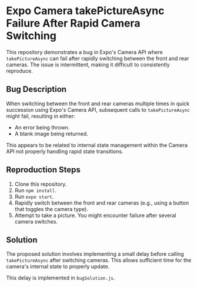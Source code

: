 # Expo Camera takePictureAsync Failure After Rapid Camera Switching

This repository demonstrates a bug in Expo's Camera API where `takePictureAsync` can fail after rapidly switching between the front and rear cameras.  The issue is intermittent, making it difficult to consistently reproduce.

## Bug Description

When switching between the front and rear cameras multiple times in quick succession using Expo's Camera API, subsequent calls to `takePictureAsync` might fail, resulting in either:

* An error being thrown.
* A blank image being returned.

This appears to be related to internal state management within the Camera API not properly handling rapid state transitions.

## Reproduction Steps

1. Clone this repository.
2. Run `npm install`.
3. Run `expo start`.
4. Rapidly switch between the front and rear cameras (e.g., using a button that toggles the camera type). 
5. Attempt to take a picture.  You might encounter failure after several camera switches.

## Solution

The proposed solution involves implementing a small delay before calling `takePictureAsync` after switching cameras. This allows sufficient time for the camera's internal state to properly update.

This delay is implemented in `bugSolution.js`.